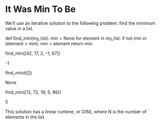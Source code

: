 # It Was Min To Be

We’ll use an iterative solution to the following problem: find the minimum value in a list.

def find_min(my_list):
    min = None
    for element in my_list:
        if not min or (element < min):
            min = element
    return min

find_min([42, 17, 2, -1, 67])

-1

find_mind([])

None

find_min([13, 72, 19, 5, 86])

5

This solution has a linear runtime, or O(N), where N is the number of elements in the list.
